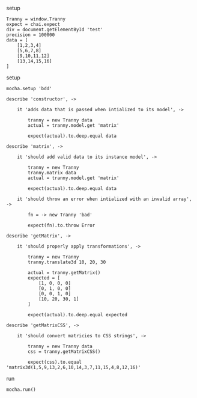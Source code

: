 setup

	Tranny = window.Tranny
	expect = chai.expect
	div = document.getElementById 'test'
	precision = 100000
	data = [
		[1,2,3,4]
		[5,6,7,8]
		[9,10,11,12]
		[13,14,15,16]
	]

setup

	mocha.setup 'bdd'

	describe 'constructor', ->

		it 'adds data that is passed when intialized to its model', ->

			tranny = new Tranny data
			actual = tranny.model.get 'matrix'

			expect(actual).to.deep.equal data

	describe 'matrix', ->

		it 'should add valid data to its instance model', ->

			tranny = new Tranny
			tranny.matrix data
			actual = tranny.model.get 'matrix'

			expect(actual).to.deep.equal data

		it 'should throw an error when intialized with an invalid array', ->

			fn = -> new Tranny 'bad'

			expect(fn).to.throw Error

	describe 'getMatrix', ->

		it 'should properly apply transformations', ->

			tranny = new Tranny
			tranny.translate3d 10, 20, 30

			actual = tranny.getMatrix()
			expected = [
				[1, 0, 0, 0]
				[0, 1, 0, 0]
				[0, 0, 1, 0]
				[10, 20, 30, 1]
			]

			expect(actual).to.deep.equal expected

	describe 'getMatrixCSS', ->

		it 'should convert matricies to CSS strings', ->

			tranny = new Tranny data
			css = tranny.getMatrixCSS()

			expect(css).to.equal 'matrix3d(1,5,9,13,2,6,10,14,3,7,11,15,4,8,12,16)'

run

	mocha.run()